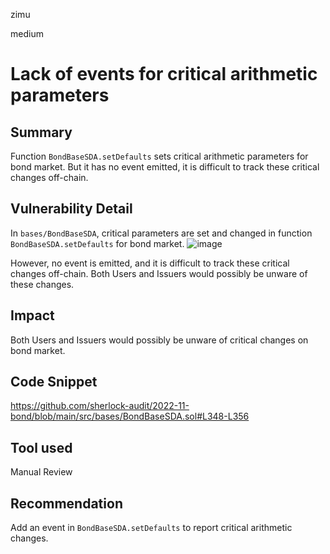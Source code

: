 zimu

medium

# Lack of events for critical arithmetic parameters

## Summary
Function `BondBaseSDA.setDefaults` sets critical arithmetic parameters for bond market. But it has no event emitted, it is difficult to track these critical changes off-chain.

## Vulnerability Detail
In `bases/BondBaseSDA`, critical parameters are set and changed in function `BondBaseSDA.setDefaults` for bond market.
![image](https://user-images.githubusercontent.com/112361239/201988699-b740b31b-e6d1-4bd8-b3da-2fb9bc7c68bd.png)

However, no event is emitted, and it is difficult to track these critical changes off-chain.  Both Users and Issuers would possibly be unware of  these changes.

## Impact
Both Users and Issuers would possibly be unware of  critical changes on bond market.

## Code Snippet
https://github.com/sherlock-audit/2022-11-bond/blob/main/src/bases/BondBaseSDA.sol#L348-L356

## Tool used
Manual Review

## Recommendation
Add an event in `BondBaseSDA.setDefaults` to report critical arithmetic changes.